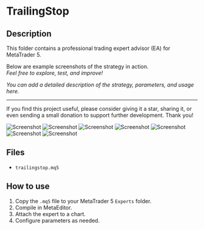 # TrailingStop

## Description
This folder contains a professional trading expert advisor (EA) for MetaTrader 5.

Below are example screenshots of the strategy in action.  
*Feel free to explore, test, and improve!*

*You can add a detailed description of the strategy, parameters, and usage here.*

---

If you find this project useful, please consider giving it a star, sharing it, or even sending a small donation to support further development. Thank you!

![Screenshot](script.png)
![Screenshot](TrailingStop_Inputs.png)
![Screenshot](TrailingStop_non_trailing.png)
![Screenshot](TrailingStop_sl_to_priceopen.png)
![Screenshot](TrailingStop_sl_to_priceopen_result.png)
![Screenshot](TrailingStop_trailing.png)
![Screenshot](TrailingStop_trailing_result.png)

## Files
- `trailingstop.mq5`

## How to use
1. Copy the `.mq5` file to your MetaTrader 5 `Experts` folder.
2. Compile in MetaEditor.
3. Attach the expert to a chart.
4. Configure parameters as needed.
